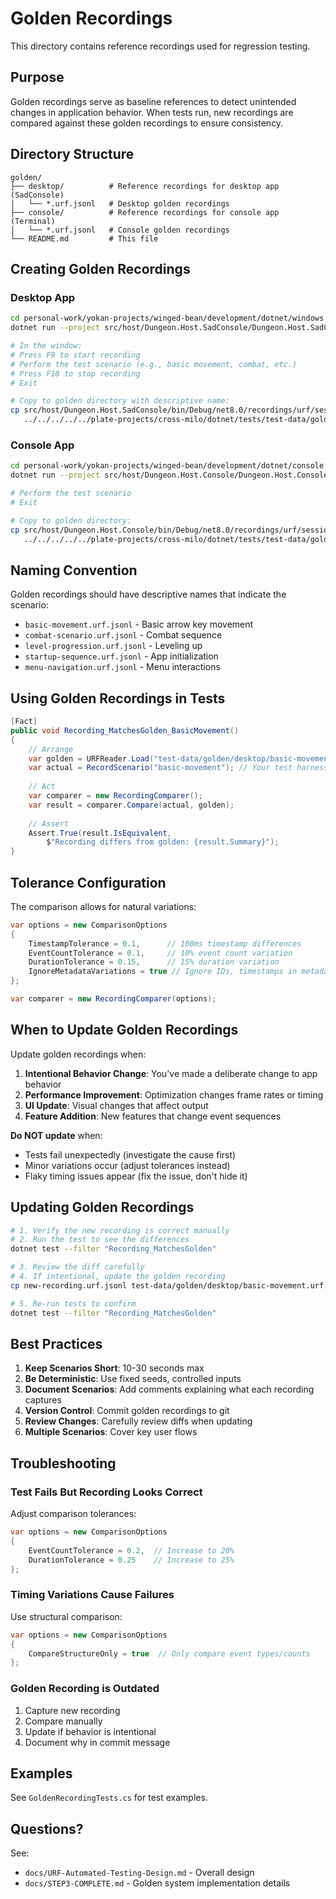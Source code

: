 # Golden Recordings

This directory contains reference recordings used for regression testing.

## Purpose

Golden recordings serve as baseline references to detect unintended changes in application behavior. When tests run, new recordings are compared against these golden recordings to ensure consistency.

## Directory Structure

```
golden/
├── desktop/          # Reference recordings for desktop app (SadConsole)
│   └── *.urf.jsonl   # Desktop golden recordings
├── console/          # Reference recordings for console app (Terminal)
│   └── *.urf.jsonl   # Console golden recordings
└── README.md         # This file
```

## Creating Golden Recordings

### Desktop App

```bash
cd personal-work/yokan-projects/winged-bean/development/dotnet/windows
dotnet run --project src/host/Dungeon.Host.SadConsole/Dungeon.Host.SadConsole.csproj

# In the window:
# Press F9 to start recording
# Perform the test scenario (e.g., basic movement, combat, etc.)
# Press F10 to stop recording
# Exit

# Copy to golden directory with descriptive name:
cp src/host/Dungeon.Host.SadConsole/bin/Debug/net8.0/recordings/urf/session-*.urf.jsonl \
   ../../../../../plate-projects/cross-milo/dotnet/tests/test-data/golden/desktop/basic-movement.urf.jsonl
```

### Console App

```bash
cd personal-work/yokan-projects/winged-bean/development/dotnet/console
dotnet run --project src/host/Dungeon.Host.Console/Dungeon.Host.Console.csproj

# Perform the test scenario
# Exit

# Copy to golden directory:
cp src/host/Dungeon.Host.Console/bin/Debug/net8.0/recordings/urf/session-*.urf.jsonl \
   ../../../../../plate-projects/cross-milo/dotnet/tests/test-data/golden/console/basic-movement.urf.jsonl
```

## Naming Convention

Golden recordings should have descriptive names that indicate the scenario:

- `basic-movement.urf.jsonl` - Basic arrow key movement
- `combat-scenario.urf.jsonl` - Combat sequence
- `level-progression.urf.jsonl` - Leveling up
- `startup-sequence.urf.jsonl` - App initialization
- `menu-navigation.urf.jsonl` - Menu interactions

## Using Golden Recordings in Tests

```csharp
[Fact]
public void Recording_MatchesGolden_BasicMovement()
{
    // Arrange
    var golden = URFReader.Load("test-data/golden/desktop/basic-movement.urf.jsonl");
    var actual = RecordScenario("basic-movement"); // Your test harness
    
    // Act
    var comparer = new RecordingComparer();
    var result = comparer.Compare(actual, golden);
    
    // Assert
    Assert.True(result.IsEquivalent, 
        $"Recording differs from golden: {result.Summary}");
}
```

## Tolerance Configuration

The comparison allows for natural variations:

```csharp
var options = new ComparisonOptions
{
    TimestampTolerance = 0.1,      // 100ms timestamp differences
    EventCountTolerance = 0.1,     // 10% event count variation
    DurationTolerance = 0.15,      // 15% duration variation
    IgnoreMetadataVariations = true // Ignore IDs, timestamps in metadata
};

var comparer = new RecordingComparer(options);
```

## When to Update Golden Recordings

Update golden recordings when:

1. **Intentional Behavior Change**: You've made a deliberate change to app behavior
2. **Performance Improvement**: Optimization changes frame rates or timing
3. **UI Update**: Visual changes that affect output
4. **Feature Addition**: New features that change event sequences

**Do NOT update** when:
- Tests fail unexpectedly (investigate the cause first)
- Minor variations occur (adjust tolerances instead)
- Flaky timing issues appear (fix the issue, don't hide it)

## Updating Golden Recordings

```bash
# 1. Verify the new recording is correct manually
# 2. Run the test to see the differences
dotnet test --filter "Recording_MatchesGolden"

# 3. Review the diff carefully
# 4. If intentional, update the golden recording
cp new-recording.urf.jsonl test-data/golden/desktop/basic-movement.urf.jsonl

# 5. Re-run tests to confirm
dotnet test --filter "Recording_MatchesGolden"
```

## Best Practices

1. **Keep Scenarios Short**: 10-30 seconds max
2. **Be Deterministic**: Use fixed seeds, controlled inputs
3. **Document Scenarios**: Add comments explaining what each recording captures
4. **Version Control**: Commit golden recordings to git
5. **Review Changes**: Carefully review diffs when updating
6. **Multiple Scenarios**: Cover key user flows

## Troubleshooting

### Test Fails But Recording Looks Correct

Adjust comparison tolerances:
```csharp
var options = new ComparisonOptions
{
    EventCountTolerance = 0.2,  // Increase to 20%
    DurationTolerance = 0.25    // Increase to 25%
};
```

### Timing Variations Cause Failures

Use structural comparison:
```csharp
var options = new ComparisonOptions
{
    CompareStructureOnly = true  // Only compare event types/counts
};
```

### Golden Recording is Outdated

1. Capture new recording
2. Compare manually
3. Update if behavior is intentional
4. Document why in commit message

## Examples

See `GoldenRecordingTests.cs` for test examples.

## Questions?

See:
- `docs/URF-Automated-Testing-Design.md` - Overall design
- `docs/STEP3-COMPLETE.md` - Golden system implementation details
